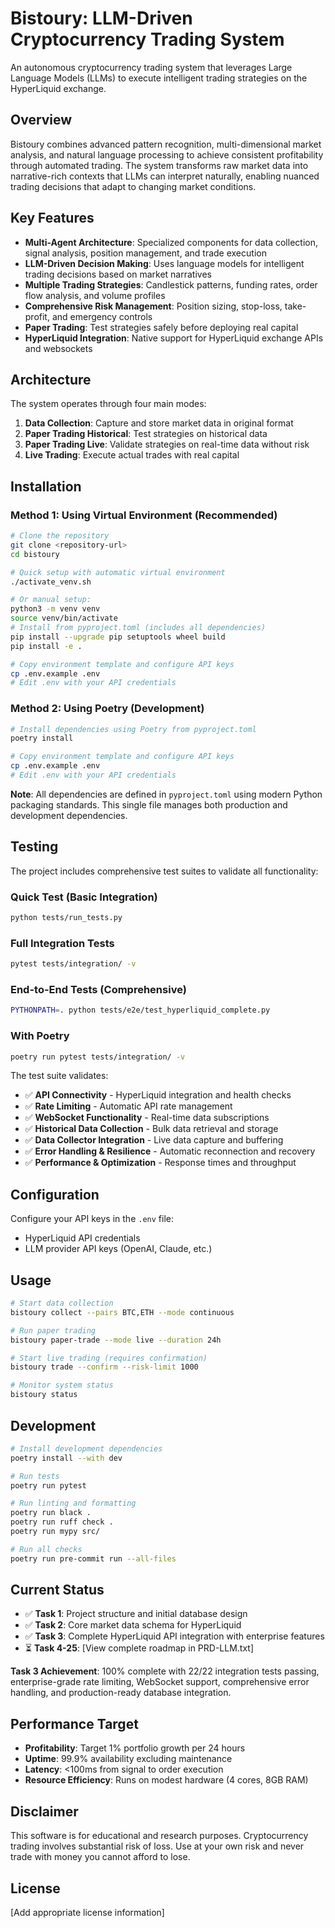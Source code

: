 # Bistoury: LLM-Driven Cryptocurrency Trading System

An autonomous cryptocurrency trading system that leverages Large Language Models (LLMs) to execute intelligent trading strategies on the HyperLiquid exchange.

## Overview

Bistoury combines advanced pattern recognition, multi-dimensional market analysis, and natural language processing to achieve consistent profitability through automated trading. The system transforms raw market data into narrative-rich contexts that LLMs can interpret naturally, enabling nuanced trading decisions that adapt to changing market conditions.

## Key Features

- **Multi-Agent Architecture**: Specialized components for data collection, signal analysis, position management, and trade execution
- **LLM-Driven Decision Making**: Uses language models for intelligent trading decisions based on market narratives
- **Multiple Trading Strategies**: Candlestick patterns, funding rates, order flow analysis, and volume profiles
- **Comprehensive Risk Management**: Position sizing, stop-loss, take-profit, and emergency controls
- **Paper Trading**: Test strategies safely before deploying real capital
- **HyperLiquid Integration**: Native support for HyperLiquid exchange APIs and websockets

## Architecture

The system operates through four main modes:
1. **Data Collection**: Capture and store market data in original format
2. **Paper Trading Historical**: Test strategies on historical data
3. **Paper Trading Live**: Validate strategies on real-time data without risk
4. **Live Trading**: Execute actual trades with real capital

## Installation

### Method 1: Using Virtual Environment (Recommended)

```bash
# Clone the repository
git clone <repository-url>
cd bistoury

# Quick setup with automatic virtual environment
./activate_venv.sh

# Or manual setup:
python3 -m venv venv
source venv/bin/activate
# Install from pyproject.toml (includes all dependencies)
pip install --upgrade pip setuptools wheel build
pip install -e .

# Copy environment template and configure API keys
cp .env.example .env
# Edit .env with your API credentials
```

### Method 2: Using Poetry (Development)

```bash
# Install dependencies using Poetry from pyproject.toml
poetry install

# Copy environment template and configure API keys
cp .env.example .env
# Edit .env with your API credentials
```

**Note**: All dependencies are defined in `pyproject.toml` using modern Python packaging standards. This single file manages both production and development dependencies.

## Testing

The project includes comprehensive test suites to validate all functionality:

### Quick Test (Basic Integration)
```bash
python tests/run_tests.py
```

### Full Integration Tests
```bash
pytest tests/integration/ -v
```

### End-to-End Tests (Comprehensive)
```bash
PYTHONPATH=. python tests/e2e/test_hyperliquid_complete.py
```

### With Poetry
```bash
poetry run pytest tests/integration/ -v
```

The test suite validates:
- ✅ **API Connectivity** - HyperLiquid integration and health checks
- ✅ **Rate Limiting** - Automatic API rate management
- ✅ **WebSocket Functionality** - Real-time data subscriptions
- ✅ **Historical Data Collection** - Bulk data retrieval and storage
- ✅ **Data Collector Integration** - Live data capture and buffering
- ✅ **Error Handling & Resilience** - Automatic reconnection and recovery
- ✅ **Performance & Optimization** - Response times and throughput

## Configuration

Configure your API keys in the `.env` file:
- HyperLiquid API credentials
- LLM provider API keys (OpenAI, Claude, etc.)

## Usage

```bash
# Start data collection
bistoury collect --pairs BTC,ETH --mode continuous

# Run paper trading
bistoury paper-trade --mode live --duration 24h

# Start live trading (requires confirmation)
bistoury trade --confirm --risk-limit 1000

# Monitor system status
bistoury status
```

## Development

```bash
# Install development dependencies
poetry install --with dev

# Run tests
poetry run pytest

# Run linting and formatting
poetry run black .
poetry run ruff check .
poetry run mypy src/

# Run all checks
poetry run pre-commit run --all-files
```

## Current Status

- ✅ **Task 1**: Project structure and initial database design
- ✅ **Task 2**: Core market data schema for HyperLiquid
- ✅ **Task 3**: Complete HyperLiquid API integration with enterprise features
- ⏳ **Task 4-25**: [View complete roadmap in PRD-LLM.txt]

**Task 3 Achievement**: 100% complete with 22/22 integration tests passing, enterprise-grade rate limiting, WebSocket support, comprehensive error handling, and production-ready database integration.

## Performance Target

- **Profitability**: Target 1% portfolio growth per 24 hours
- **Uptime**: 99.9% availability excluding maintenance
- **Latency**: <100ms from signal to order execution
- **Resource Efficiency**: Runs on modest hardware (4 cores, 8GB RAM)

## Disclaimer

This software is for educational and research purposes. Cryptocurrency trading involves substantial risk of loss. Use at your own risk and never trade with money you cannot afford to lose.

## License

[Add appropriate license information] 